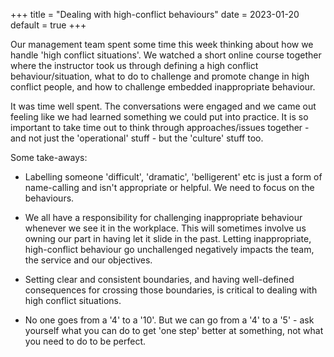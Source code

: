 +++
title = "Dealing with high-conflict behaviours"
date = 2023-01-20
default = true
+++

Our management team spent some time this week thinking about how we handle 'high conflict situations'. We watched a short online course together where the instructor took us through defining a high conflict behaviour/situation, what to do to challenge and promote change in high conflict people, and how to challenge embedded inappropriate behaviour.

It was time well spent. The conversations were engaged and we came out feeling like we had learned something we could put into practice. It is so important to take time out to think through approaches/issues together - and not just the 'operational' stuff - but the 'culture' stuff too.

Some take-aways:

- Labelling someone 'difficult', 'dramatic', 'belligerent' etc is just a form of name-calling and isn't appropriate or helpful. We need to focus on the behaviours.

- We all have a responsibility for challenging inappropriate behaviour whenever we see it in the workplace. This will sometimes involve us owning our part in having let it slide in the past. Letting inappropriate, high-conflict behaviour go unchallenged negatively impacts the team, the service and our objectives.

- Setting clear and consistent boundaries, and having well-defined consequences for crossing those boundaries, is critical to dealing with high conflict situations.

- No one goes from a '4' to a '10'. But we can go from a '4' to a '5' - ask yourself what you can do to get 'one step' better at something, not what you need to do to be perfect.
